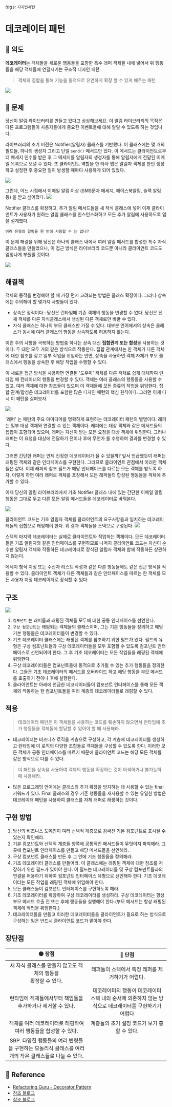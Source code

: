 ###### tags: `디자인패턴`

# 데코레이터 패턴

## 🔘 의도

**데코레이터**는 객체들을 새로운 행동들을 포함한 특수 래퍼 객체들 내에 넣어서 위 행동들을 해당 객체들에 연결시키는 구조적 디자인 패턴.

> 객체의 결합을 통해 기능을 동적으로 유연하게 확장 할 수 있게 해주는 패턴


![](https://i.imgur.com/ajaORU5.png)

## 🔘 문제

당신이 알림 라이브러리를 만들고 있다고 상상해보세요. 이 알림 라이브러리의 목적은 다른 프로그램들이 사용자들에게 중요한 이벤트들에 대해 알릴 수 있도록 하는 것입니다. 

라이브러리의 초기 버전은 Notifier(알림자) 클래스를 기반했다. 이 클래스에는 몇 개의 필드들, 하나의 생성자 그리고 단일 `send()` 메서드만 있다. 이 메서드는 클라이언트로부터 메세지 인수를 받은 후 그 메세지를 알림자의 생성자를 통해 알림자에게 전달된 이메일 목록으로 보낼 수 있다. 또 클라이언트 역할을 한 타사 앱은 알림자 객체를 한번 생성하고 설정한 후 중요한 일이 발생할 때마다 사용하게 되어 있었다. 

![](https://i.imgur.com/ZGwMelz.png)


그런데, 어느 시점에서 이메일 알림 이상 (SMS문자 메세지, 페이스북알림, 슬랙 알림 등) 을 받고 싶어졌다.
![](https://i.imgur.com/7HwEzqS.png)

Notifier 클래스를 확장하고, 추가 알림 메서드들을 새 작식 클래스에 넣어 이제 클라이언트가 사용자가 원하는 알림 클래스를 인스턴스화하고 모든 추가 알림에 사용하도록 앱을 설계했다.

`여러 유형의 알림을 한 번에 사용할 수 는 없나? `

이 문제 해결을 위해 당신은 하나의 클래스 내에서 여러 알림 메서드를 합성한 특수 자식 클래스들을 만들었으나, 이 접근 방식은 라이브러리 코드뿐 아니라 클라이언트 코드도 엄청나게 부풀릴 것이다.

![](https://i.imgur.com/4nwtchd.png)

## 해결책

객체의 동작을 변경해야 할 때 가장 먼저 고려되는 방법은 클래스 확장이다. 그러나 상속에는 주의해야 할 몇가지 사항들이 있다. 
- 상속은 정적이다 : 당신은 런타임때 기존 객체의 행동을 변경할 수 없다. 당신은 전체 객체를 다른 자식클래스에서 생성된 다른 객체로만 바꿀 수 있다.
- 자식 클래스는 하나의 부모 클래스만 가질 수 있다. 대부분 언어에서의 상속은 클래스가 동시에 여러 클래스의 행동을 상속하도록 허용하지 않는다.

이런 주의 사항을 극복하는 방법중 하나는 상속 대신 **집합관계 또는 합성**을 사용하는 것이다. 두 대안 모두 거의 같은 방식으로 작동한다. 집합 관계에서는 한 객체가 다른 객체에 대한 참조를 갖고 일부 작업을 위임하는 반면, 상속을 사용하면 객체 자체가 부모 클래스에서 행동을 상속한 후 해당 작업을 수행할 수 있다. 

이 새로운 접근 방식을 사용하면 연결된 '도우미' 객체를 다른 객체로 쉽게 대체하여 런타임 때 컨테이너의 행동을 변경할 수 있다. 객체는 여러 클래스의 행동들을 사용할 수 있고, 여러 객체에 대한 참조들이 있으며 이 객체들에 모든 종류의 작업을 위임한다. 집합 관계/합성은 데코레이터를 포함한 많은 디자인 패턴의 핵심 원칙이다. 그러면 이제 다시 이 패턴을 살펴보자

![](https://i.imgur.com/hc39bPY.png)

'래퍼' 는 패턴의 주요 아이디어를 명확하게 표현하는 데코레이터 패턴의 별명이다. 래퍼는 일부 대상 객체와 연결할 수 있는 객체이다. 래퍼에는 대상 객체와 같은 메서드들의 집합이 포함되어 있으며, 래퍼는 자신이 받는 모든 요청을 대상 객체에 위임한다. 그러나 래퍼는 이 요청을 대상에 전달하기 전이나 후에 무언가 를 수행하여 결과를 변경할 수 있다. 

그러면 간단한 래퍼는 언제 진정한 데코레이터가 될 수 있을까? 앞서 언급했듯이 래퍼는 래핑된 객체와 같은 인터페이스를 구현한다. 그러므로 클라이언트 관점에서 이러한 객체들은 같다. 이제 래퍼의 참조 필드가 해당 인터페이스를 다르는 모든 객체를 받도록 하자. 이렇게 하면 여러 래퍼로 객체를 포장해서 모든 래퍼들의 합성된 행동들을 객체에 추가할 수 있다. 

이제 당신의 알림 라이브러리에서 기초 Notifier 클래스 내에 있는 간단한 이메일 알림 행동은 그대로 두고 다른 모든 알림 메서드들을 데코레이터로 바꿔본다. 

![](https://i.imgur.com/hgafznK.png)

클라이언트 코드는 기초 알림자 객체를 클라이언트의 요구사항들과 일치하는 데코레이터들의 집합으로 래핑해야 한다. 위 결과 객체들을 스택으로 구성된다.
![](https://i.imgur.com/brrGUEt.png)

스택의 마지막 데코레이터는 실제로 클라이언트와 작업하는 객체이다. 모든 데코레이터들은 기초 알림자와 같은 인터페이스를 구현하므로 나머지 클라이언트 코드는 자신이 순수한 알림자 객체와 작동하든 데코레이터로 장식된 알림자 객체와 함께 작동하든 상관하지 않는다.

메세지 형식 지정 또는 수신자 리스트 작성과 같은 다른 행동들에도 같은 접근 방식을 적용할 수 있다. 클라이언트 객체가 다른 객체들과 같은 인터페이스를 따르는 한 객체를 모든 사용자 지정 데코레이터로 장식할 수 있다.


## 구조
![](https://i.imgur.com/Wzy56Ms.png)

1. `컴포넌트` 는 래퍼들과 래핑된 객체들 모두에 대한 공통 인터페이스를 선언한다.
2. `구상 컴포넌트`는 래핑되는 객체들의 클래스이며, 그는 기본 행동들을 정의하고 해당 기본 행동들은 데코레이터들이 변경할 수 있다.
3. 기초 데코레이터 클래스에는 래핑된 객체를 참조하기 위한 필드가 있다. 필드의 유형은 구상 컴포넌트들과 구상 데코레이터들을 모두 포함할 수 있도록 컴포넌트 인터페이스로 선언되어야 한다. 그 후 기초 데코레이터는 모든 작업들을 래핑된 객체에 위임한다. 
4. 구상 데코레이터들은 컴포넌트들에 동적으로 추가될 수 있는 추가 행동들을 정의한다. 그들은 기초 데코레이터의 메서드를 오버라이드 하고 해당 행동을 부모 메서드를 호출하기 전이나 후에 실행한다. 
5. 클라이언트는 아래에 언금한 데코레이터들이 컴포넌트 인터페이스를 통해 모든 객체와 작동하는 한 컴포넌트들을 여러 계층의 데코레이터들로 래핑할 수 있다.

## 적용

> 데코레이터 패턴은 이 객체들을 사용하는 코드를 훼손하지 않으면서 런타임에 추가 행동들을 객체들에 할당할 수 있어야 할 때 사용해라.

- 데코레이터는 비즈니스 로직을 계층으로 구성하고, 각 계층에 데코레이터를 생성하고 런타임에 이 로직의 다양한 조합들로 객체들을 구성할 수 있도록 한다. 이러한 모든 객체가 공통 인터페이스를 따르기 때문에 클라이언트 코드는 해당 모든 객체를 같은 방식으로 다룰 수 있다.

> 이 패턴을 상속을 사용하여 객체의 행동을 확장하는 것이 어색하거나 불가능하 때 사용해라.

- 많은 프로그래밍 언어에는 클래스의 추가 확장을 방지하는 데 사용할 수 있는 final 키워드가 있다. Final 클래스의 경우 기존 행동들을 재사용할 수 있는 유일한 방법은 데코레이터 패턴을 사용하여 클래스를 자체 래퍼로 래핑하는 것이다. 

## 구현 방법
1. 당신의 비즈니스 도메인이 여러 선택적 계층으로 감싸진 기본 컴포넌트로 표시될 수 있는지 확인해라.
2. 기본 컴포넌트와 선택적 계층들 양쪽에 공통적인 메서드들이 무엇이지 파악해라. 그곳에 컴포넌트 인터페이스를 만들고 해당 메서드들을 선언해라.
3. 구상 컴포넌트 클래스를 만든 후 그 안에 기초 행동들을 정의해라.
4. 기초 데코레이터 클래스를 만들어라. 이 클래스에는 래핑된 객체에 대한 참조를 저장하기 위한 필드가 있어야 한다. 이 필드는 데코레이터들 및 구상 컴포넌트들과의 연결을 허용하기 위하여 컴포넌트 인터페이스 유형으로 선언해야 한다. 기초 데코레이터는 모든 작업을 래핑된 객체에 위임해야 한다.
5. 모든 클래스들이 컴포넌트 인터페이스를 구현하도록 해라.
6. 기초 데코레이터를 확장하여 구상 데코레이터를 생성하라. 구상 데코레이터는 항상 부모 메서드 호출 전 또는 후에 행동들을 실행해야 한다.(부모 메서드는 항상 래핑된 객체에 작업을 위임한다.)
7. 데코레이터들을 만들고 이러한 데코레이터들을 클라이언트가 필요로 하는 방식으로 구성하는 일은 반드시 클라이언트 코드가 맡아야 한다.

## 장단점 

| 🟢 장점 | 🔴 단점 |
| :------: | :------: |
| 새 자식 클래스를 만들지 않고도 객체의 행동을 <br>확장할 수 있다.     | 래퍼들의 스택에서 특정 래퍼를 제거하기가 어렵다. |
|런타임에 객체들에서부터 책임들을 추가하거나 제거할 수 있다.|데코레이터의 행동이 데코레이터 스택 내의 순서에 의존하지 않는 방식으로 데코레이터를 구현하기가 어렵다|
|객체를 여러 데코레이터로 래핑하여 여러 행동들을 합성할 수 있다.|계층들의 초기 설정 코드가 보기 흉할 수 있다.|
|SRP. 다양한 행동들의 여러 변형들을 구현하는 모놀리식 클래스를 여러 개의 작은 클래스들로 나눌 수 있다.||


## 🔗 Reference

- [Refactoring Guru - Decorator Pattern](https://refactoring.guru/ko/design-patterns/decorator)
- [참조 블로그](https://coding-factory.tistory.com/713)
- [참조 블로그](http://throughkim.kr/2019/09/09/swift-decorator/)
